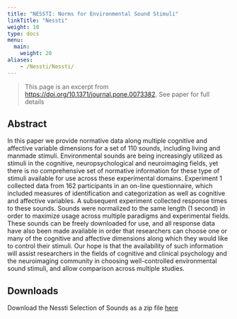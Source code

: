 ```yaml
---
title: "NESSTI: Norms for Environmental Sound Stimuli"
linkTitle: "Nessti"
weight: 10
type: docs
menu:
  main:
    weight: 20
aliases:
    - /Nessti/Nessti/
---
```


> This page is an excerpt from https://doi.org/10.1371/journal.pone.0073382. See paper for full details

## Abstract

In this paper we provide normative data along multiple cognitive and affective variable dimensions for a set of 110 sounds, including living and manmade stimuli. Environmental sounds are being increasingly utilized as stimuli in the cognitive, neuropsychological and neuroimaging fields, yet there is no comprehensive set of normative information for these type of stimuli available for use across these experimental domains. Experiment 1 collected data from 162 participants in an on-line questionnaire, which included measures of identification and categorization as well as cognitive and affective variables. A subsequent experiment collected response times to these sounds. Sounds were normalized to the same length (1 second) in order to maximize usage across multiple paradigms and experimental fields. These sounds can be freely downloaded for use, and all response data have also been made available in order that researchers can choose one or many of the cognitive and affective dimensions along which they would like to control their stimuli. Our hope is that the availability of such information will assist researchers in the fields of cognitive and clinical psychology and the neuroimaging community in choosing well-controlled environmental sound stimuli, and allow comparison across multiple studies.

## Downloads

Download the Nessti Selection of Sounds as a zip file [here <i class="fas fa-download"></i>](/uploads/Nessti/NESSTI.zip)
